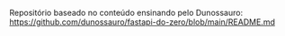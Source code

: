 Repositório baseado no conteúdo ensinando pelo Dunossauro:
https://github.com/dunossauro/fastapi-do-zero/blob/main/README.md